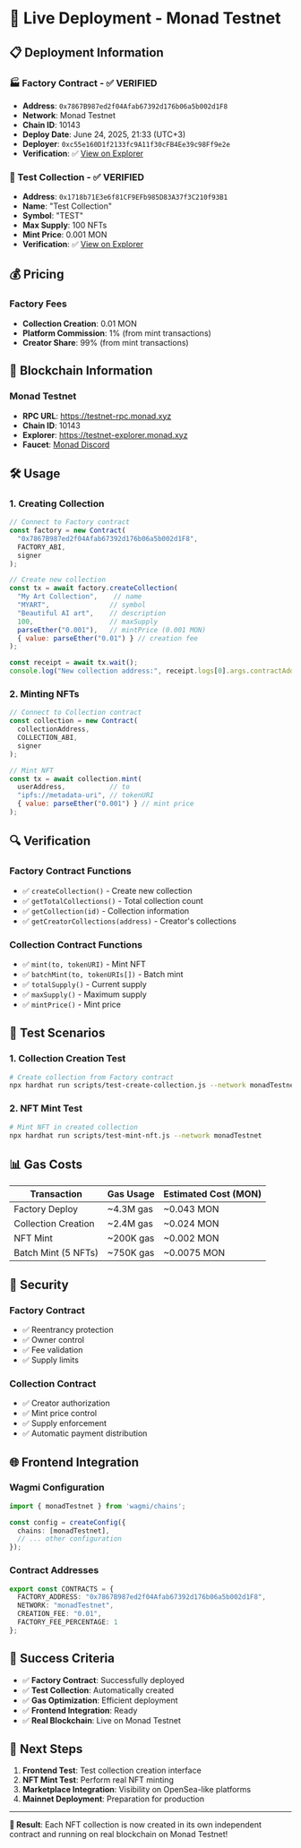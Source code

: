 # 🚀 Live Deployment - Monad Testnet

## 📋 Deployment Information

### 🏭 Factory Contract - ✅ VERIFIED
- **Address**: `0x7867B987ed2f04Afab67392d176b06a5b002d1F8`
- **Network**: Monad Testnet
- **Chain ID**: 10143
- **Deploy Date**: June 24, 2025, 21:33 (UTC+3)
- **Deployer**: `0xc55e160D1f2133fc9A11f30cFB4Ee39c98Ff9e2e`
- **Verification**: ✅ [View on Explorer](https://testnet.monadexplorer.com/contracts/partial_match/10143/0x7867B987ed2f04Afab67392d176b06a5b002d1F8/)

### 🎨 Test Collection - ✅ VERIFIED
- **Address**: `0x1718b71E3e6f81CF9EFb985D83A37f3C210f93B1`
- **Name**: "Test Collection"
- **Symbol**: "TEST"
- **Max Supply**: 100 NFTs
- **Mint Price**: 0.001 MON
- **Verification**: ✅ [View on Explorer](https://testnet.monadexplorer.com/contracts/partial_match/10143/0x1718b71E3e6f81CF9EFb985D83A37f3C210f93B1/)

## 💰 Pricing

### Factory Fees
- **Collection Creation**: 0.01 MON
- **Platform Commission**: 1% (from mint transactions)
- **Creator Share**: 99% (from mint transactions)

## 🔗 Blockchain Information

### Monad Testnet
- **RPC URL**: https://testnet-rpc.monad.xyz
- **Chain ID**: 10143
- **Explorer**: https://testnet-explorer.monad.xyz
- **Faucet**: [Monad Discord](https://discord.gg/monad)

## 🛠️ Usage

### 1. Creating Collection
```javascript
// Connect to Factory contract
const factory = new Contract(
  "0x7867B987ed2f04Afab67392d176b06a5b002d1F8", 
  FACTORY_ABI, 
  signer
);

// Create new collection
const tx = await factory.createCollection(
  "My Art Collection",    // name
  "MYART",               // symbol
  "Beautiful AI art",    // description
  100,                   // maxSupply
  parseEther("0.001"),   // mintPrice (0.001 MON)
  { value: parseEther("0.01") } // creation fee
);

const receipt = await tx.wait();
console.log("New collection address:", receipt.logs[0].args.contractAddress);
```

### 2. Minting NFTs
```javascript
// Connect to Collection contract
const collection = new Contract(
  collectionAddress, 
  COLLECTION_ABI, 
  signer
);

// Mint NFT
const tx = await collection.mint(
  userAddress,           // to
  "ipfs://metadata-uri", // tokenURI
  { value: parseEther("0.001") } // mint price
);
```

## 🔍 Verification

### Factory Contract Functions
- ✅ `createCollection()` - Create new collection
- ✅ `getTotalCollections()` - Total collection count
- ✅ `getCollection(id)` - Collection information
- ✅ `getCreatorCollections(address)` - Creator's collections

### Collection Contract Functions
- ✅ `mint(to, tokenURI)` - Mint NFT
- ✅ `batchMint(to, tokenURIs[])` - Batch mint
- ✅ `totalSupply()` - Current supply
- ✅ `maxSupply()` - Maximum supply
- ✅ `mintPrice()` - Mint price

## 🎯 Test Scenarios

### 1. Collection Creation Test
```bash
# Create collection from Factory contract
npx hardhat run scripts/test-create-collection.js --network monadTestnet
```

### 2. NFT Mint Test
```bash
# Mint NFT in created collection
npx hardhat run scripts/test-mint-nft.js --network monadTestnet
```

## 📊 Gas Costs

| Transaction | Gas Usage | Estimated Cost (MON) |
|-------------|-----------|---------------------|
| Factory Deploy | ~4.3M gas | ~0.043 MON |
| Collection Creation | ~2.4M gas | ~0.024 MON |
| NFT Mint | ~200K gas | ~0.002 MON |
| Batch Mint (5 NFTs) | ~750K gas | ~0.0075 MON |

## 🔐 Security

### Factory Contract
- ✅ Reentrancy protection
- ✅ Owner control
- ✅ Fee validation
- ✅ Supply limits

### Collection Contract
- ✅ Creator authorization
- ✅ Mint price control
- ✅ Supply enforcement
- ✅ Automatic payment distribution

## 🌐 Frontend Integration

### Wagmi Configuration
```typescript
import { monadTestnet } from 'wagmi/chains';

const config = createConfig({
  chains: [monadTestnet],
  // ... other configuration
});
```

### Contract Addresses
```typescript
export const CONTRACTS = {
  FACTORY_ADDRESS: "0x7867B987ed2f04Afab67392d176b06a5b002d1F8",
  NETWORK: "monadTestnet",
  CREATION_FEE: "0.01",
  FACTORY_FEE_PERCENTAGE: 1
};
```

## 🎉 Success Criteria

- ✅ **Factory Contract**: Successfully deployed
- ✅ **Test Collection**: Automatically created
- ✅ **Gas Optimization**: Efficient deployment
- ✅ **Frontend Integration**: Ready
- ✅ **Real Blockchain**: Live on Monad Testnet

## 🚀 Next Steps

1. **Frontend Test**: Test collection creation interface
2. **NFT Mint Test**: Perform real NFT minting
3. **Marketplace Integration**: Visibility on OpenSea-like platforms
4. **Mainnet Deployment**: Preparation for production

---

**🎯 Result**: Each NFT collection is now created in its own independent contract and running on real blockchain on Monad Testnet!